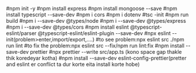 #npm init -y #npm install express #npm install mongoose --save #npm install
typescript --save-dev #npm i cors #npm i dotenv #tsc -init #npm run build #npm i
--save-dev @types/node #npm i --save-dev @types/express #npm i --save-dev
@types/cors #npm install eslint @typescript-eslint/parser
@typescript-eslint/eslint-plugin --save-dev #npx eslint
--init(problem>enter,import/export,....) #to see problem:npx eslint src ./npm
run lint #to fix the problem:npx eslint src --fix/npm run lint:fix #npm install
--save-dev prettier
#npx prettier --write src/app.ts (kono space gap thakle thik koredeyar kotha)
#npm install --save-dev eslint-config-prettier(pretter and eslint er conflict ta dur korte eita install korte hobe)
